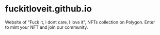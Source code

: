 # fuckitloveit.github.io
Website of "Fuck it, I dont care, I love it", NFTs collection on Polygon. Enter to mint your NFT and join our community.
